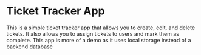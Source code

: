 # Ticket Tracker App
This is a simple ticket tracker app that allows you to create, edit, and delete tickets. It also allows you to assign tickets to users and mark them as complete. This app is more of a demo as it uses local storage instead of a backend database